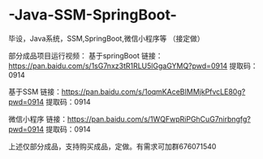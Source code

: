 # -Java-SSM-SpringBoot-
毕设，Java系统，SSM,SpringBoot,微信小程序等 （接定做）

部分成品项目运行视频：
基于springBoot
链接：https://pan.baidu.com/s/1sG7nxz3tR1RLU5lGgaGYMQ?pwd=0914 
提取码：0914

基于SSM
链接：https://pan.baidu.com/s/1oqmKAceBIMMjkPfvcLE80g?pwd=0914 
提取码：0914

微信小程序
链接：https://pan.baidu.com/s/1WQFwpRiPGhCuG7nirbngfg?pwd=0914 
提取码：0914

上述仅部分成品，支持购买成品，定做。有需求可加群676071540

